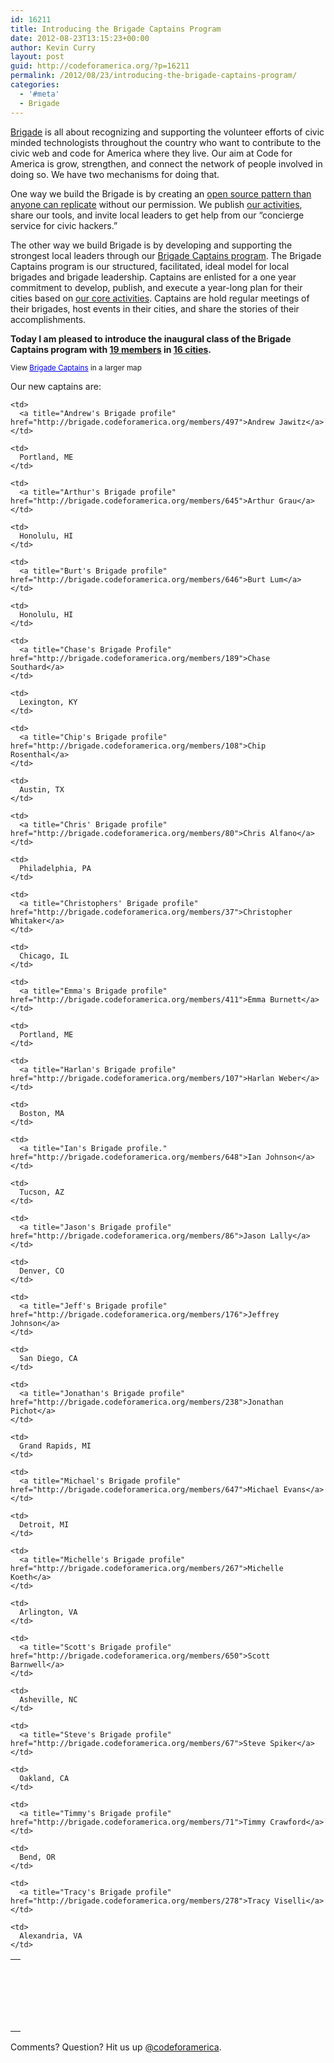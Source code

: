 ```yaml
---
id: 16211
title: Introducing the Brigade Captains Program
date: 2012-08-23T13:15:23+00:00
author: Kevin Curry
layout: post
guid: http://codeforamerica.org/?p=16211
permalink: /2012/08/23/introducing-the-brigade-captains-program/
categories:
  - '#meta'
  - Brigade
---
```

[Brigade](http://brigade.codeforamerica.org "Brigade web site") is all about recognizing and supporting the volunteer efforts of civic minded technologists throughout the country who want to contribute to the civic web and code for America where they live. Our aim at Code for America is grow, strengthen, and connect the network of people involved in doing so. We have two mechanisms for doing that.

One way we build the Brigade is by creating an [open source pattern than anyone can replicate](https://github.com/codeforamerica/brigade/wiki/License "Github wiki page for license") without our permission. We publish [our activities](http://brigade.codeforamerica.org/pages/activities "Activities page on Brigade web site"), share our tools, and invite local leaders to get help from our &#8220;concierge service for civic hackers.&#8221;

The other way we build Brigade is by developing and supporting the strongest local leaders through our [Brigade Captains program](http://brigade.codeforamerica.org/pages/captain "Brigade page about program"). The Brigade Captains program is our structured, facilitated, ideal model for local brigades and brigade leadership. Captains are enlisted for a one year commitment to develop, publish, and execute a year-long plan for their cities based on [our core activities](http://brigade.codeforamerica.org/pages/activities "Brigade activities page"). Captains are hold regular meetings of their brigades, host events in their cities, and share the stories of their accomplishments.

**Today I am pleased to introduce the inaugural class of the Brigade Captains program with [19 members](#captains) in [16 cities](https://maps.google.com/maps/ms?msid=211836600249959492431.0004c7be875071d54de44&msa=0 "Google map of Brigade Captains' cities").**



<small>View <a style="color: #0000ff; text-align: left;" href="https://maps.google.com/maps/ms?msa=0&msid=211836600249959492431.0004c7be875071d54de44&ie=UTF8&t=m&ll=32.546813,-113.90625&spn=40.940778,96.679688&z=3&source=embed">Brigade Captains</a> in a larger map</small>

<a name="captains"></a>

Our new captains are:

<table>
  <tr>
    <td>
      <img src="http://www.gravatar.com/avatar/7dbd44e1d1f88f30fc4e8609fc26bdc4?s=128" alt="" />
    </td>
    
    <td>
      <a title="Andrew's Brigade profile" href="http://brigade.codeforamerica.org/members/497">Andrew Jawitz</a>
    </td>
    
    <td>
      Portland, ME
    </td>
  </tr>
  
  <tr>
    <td>
      <img src="https://encrypted-tbn3.google.com/images?q=tbn:ANd9GcQldTR-TlVVxWUa1GeBCYNDSihSm6Gxk1jsv_BeE4d7Lhj5yuusOQ" alt="" />
    </td>
    
    <td>
      <a title="Arthur's Brigade profile" href="http://brigade.codeforamerica.org/members/645">Arthur Grau</a>
    </td>
    
    <td>
      Honolulu, HI
    </td>
  </tr>
  
  <tr>
    <td>
      <img src="https://lh4.googleusercontent.com/-K2buV29XjBo/AAAAAAAAAAI/AAAAAAAAAHM/uT7S10Hnxnc/s250-c-k/photo.jpg" alt="" />
    </td>
    
    <td>
      <a title="Burt's Brigade profile" href="http://brigade.codeforamerica.org/members/646">Burt Lum</a>
    </td>
    
    <td>
      Honolulu, HI
    </td>
  </tr>
  
  <tr>
    <td>
      <img src="http://www.gravatar.com/avatar/97ba1d041782b257860e6a878e3bea78?s=128" alt="" />
    </td>
    
    <td>
      <a title="Chase's Brigade Profile" href="http://brigade.codeforamerica.org/members/189">Chase Southard</a>
    </td>
    
    <td>
      Lexington, KY
    </td>
  </tr>
  
  <tr>
    <td>
      <img style="vertical-align: middle;" src="http://www.gravatar.com/avatar/75b1a6fa0d1f4c9f478a6f9466717bd6?s=128" alt="" />
    </td>
    
    <td>
      <a title="Chip's Brigade profile" href="http://brigade.codeforamerica.org/members/108">Chip Rosenthal</a>
    </td>
    
    <td>
      Austin, TX
    </td>
  </tr>
  
  <tr>
    <td>
      <img src="https://twimg0-a.akamaihd.net/profile_images/1778439862/Eye_see_all.jpg" alt="" />
    </td>
    
    <td>
      <a title="Chris' Brigade profile" href="http://brigade.codeforamerica.org/members/80">Chris Alfano</a>
    </td>
    
    <td>
      Philadelphia, PA
    </td>
  </tr>
  
  <tr>
    <td>
      <img src="http://www.gravatar.com/avatar/826a6feae06ef3575647449bf7d92376?s=128" alt="" />
    </td>
    
    <td>
      <a title="Christophers' Brigade profile" href="http://brigade.codeforamerica.org/members/37">Christopher Whitaker</a>
    </td>
    
    <td>
      Chicago, IL
    </td>
  </tr>
  
  <tr>
    <td>
      <img src="http://www.gravatar.com/avatar/172592dd61c9a1624f1c3d5b96f2a1ac?s=128" alt="" />
    </td>
    
    <td>
      <a title="Emma's Brigade profile" href="http://brigade.codeforamerica.org/members/411">Emma Burnett</a>
    </td>
    
    <td>
      Portland, ME
    </td>
  </tr>
  
  <tr>
    <td>
      <img src="http://www.gravatar.com/avatar/1e5e3eeef33b4b61b6c5cff26c91133e?s=128" alt="" />
    </td>
    
    <td>
      <a title="Harlan's Brigade profile" href="http://brigade.codeforamerica.org/members/107">Harlan Weber</a>
    </td>
    
    <td>
      Boston, MA
    </td>
  </tr>
  
  <tr>
    <td>
      <img src="https://lh4.googleusercontent.com/-Qv7t7vCki0I/AAAAAAAAAAI/AAAAAAAAAAA/sLK2glBDhCs/s250-c-k/photo.jpg" alt="" />
    </td>
    
    <td>
      <a title="Ian's Brigade profile." href="http://brigade.codeforamerica.org/members/648">Ian Johnson</a>
    </td>
    
    <td>
      Tucson, AZ
    </td>
  </tr>
  
  <tr>
    <td>
      <img src="http://www.gravatar.com/avatar/743e1740bbca4e7841c4194f142e0c64?s=128" alt="" />
    </td>
    
    <td>
      <a title="Jason's Brigade profile" href="http://brigade.codeforamerica.org/members/86">Jason Lally</a>
    </td>
    
    <td>
      Denver, CO
    </td>
  </tr>
  
  <tr>
    <td>
      <img src="http://www.gravatar.com/avatar/c8fdd14aa544f6b32719634955e83501?s=128" alt="" />
    </td>
    
    <td>
      <a title="Jeff's Brigade profile" href="http://brigade.codeforamerica.org/members/176">Jeffrey Johnson</a>
    </td>
    
    <td>
      San Diego, CA
    </td>
  </tr>
  
  <tr>
    <td>
      <img src="http://www.gravatar.com/avatar/d8b2e8ec48a08084aae7d7b9b877026c?s=128" alt="" />
    </td>
    
    <td>
      <a title="Jonathan's Brigade profile" href="http://brigade.codeforamerica.org/members/238">Jonathan Pichot</a>
    </td>
    
    <td>
      Grand Rapids, MI
    </td>
  </tr>
  
  <tr>
    <td>
      <img src="http://www.gravatar.com/avatar/e1d5e18df7b602c1673672d3e4583ce7?s=128" alt="" />
    </td>
    
    <td>
      <a title="Michael's Brigade profile" href="http://brigade.codeforamerica.org/members/647">Michael Evans</a>
    </td>
    
    <td>
      Detroit, MI
    </td>
  </tr>
  
  <tr>
    <td>
      <img src="http://www.gravatar.com/avatar/e87e776c5fad2e07fb4a07a2c2d77df6?s=128" alt="" />
    </td>
    
    <td>
      <a title="Michelle's Brigade profile" href="http://brigade.codeforamerica.org/members/267">Michelle Koeth</a>
    </td>
    
    <td>
      Arlington, VA
    </td>
  </tr>
  
  <tr>
    <td>
      <img src="http://www.gravatar.com/avatar/a7b540526cc3e71444b73bd277ce56a9?s=128" alt="" />
    </td>
    
    <td>
      <a title="Scott's Brigade profile" href="http://brigade.codeforamerica.org/members/650">Scott Barnwell</a>
    </td>
    
    <td>
      Asheville, NC
    </td>
  </tr>
  
  <tr>
    <td>
      <img src="https://lh6.googleusercontent.com/-ksSkk5NESAs/AAAAAAAAAAI/AAAAAAAAAUk/p7XoqQQjsIE/s250-c-k/photo.jpg" alt="" />
    </td>
    
    <td>
      <a title="Steve's Brigade profile" href="http://brigade.codeforamerica.org/members/67">Steve Spiker</a>
    </td>
    
    <td>
      Oakland, CA
    </td>
  </tr>
  
  <tr>
    <td>
      <img src="http://www.gravatar.com/avatar/bf8f81e920337cd88bb543af1fded575?s=128" alt="" />
    </td>
    
    <td>
      <a title="Timmy's Brigade profile" href="http://brigade.codeforamerica.org/members/71">Timmy Crawford</a>
    </td>
    
    <td>
      Bend, OR
    </td>
  </tr>
  
  <tr>
    <td>
      <img src="http://www.gravatar.com/avatar/fd960b417195c1fc4694b29a8b3c6e34?s=128" alt="" />
    </td>
    
    <td>
      <a title="Tracy's Brigade profile" href="http://brigade.codeforamerica.org/members/278">Tracy Viselli</a>
    </td>
    
    <td>
      Alexandria, VA
    </td>
  </tr>
</table>

Comments? Question? Hit us up <a href="http://twitter.com/codeforamerica" target="_blank">@codeforamerica</a>.